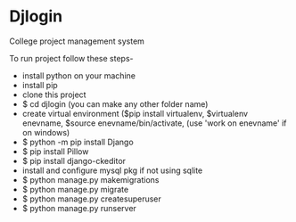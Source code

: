 # Djlogin
College project management system 

To run project follow these steps-

- install python on your machine
- install pip
- clone this project
- $ cd djlogin (you can make any other folder name)
- create virtual environment ($pip install virtualenv, $virtualenv enevname, $source enevname/bin/activate, (use 'work on enevname' if on windows)
- $ python -m pip install Django
- $ pip install Pillow
- $ pip install django-ckeditor
- install and configure mysql pkg if not using sqlite
- $ python manage.py makemigrations
- $ python manage.py migrate 
- $ python manage.py createsuperuser 
- $ python manage.py runserver

